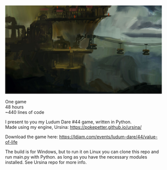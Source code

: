 ![screenshot](value_of_life_screenshot.jpg)

One game  
48 hours  
~440 lines of code  

I present to you my Ludum Dare #44 game, written in Python.  
Made using my engine, Ursina: https://pokepetter.github.io/ursina/  


Download the game here: https://ldjam.com/events/ludum-dare/44/value-of-life  

The build is for Windows, but to run it on Linux you can clone this repo and run
main.py with Python. as long as you have the necessary modules installed.
See Ursina repo for more info.
